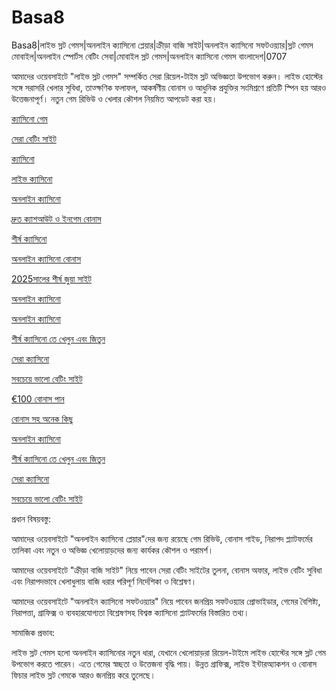 # Basa8

Basa8|লাইভ স্লট গেমস|অনলাইন ক্যাসিনো প্লেয়ার|ক্রীড়া বাজি সাইট|অনলাইন ক্যাসিনো সফটওয়্যার|স্লট গেমস মোবাইল|অনলাইন স্পোর্টস বেটিং সেবা|মোবাইল স্লট গেমস|অনলাইন ক্যাসিনো গেমস বাংলাদেশ|0707

আমাদের ওয়েবসাইটে "লাইভ স্লট গেমস" সম্পর্কিত সেরা রিয়েল-টাইম স্লট অভিজ্ঞতা উপভোগ করুন। লাইভ হোস্টের সঙ্গে সরাসরি খেলার সুবিধা, তাত্ক্ষণিক ফলাফল, আকর্ষণীয় বোনাস ও আধুনিক প্রযুক্তির সংমিশ্রণে প্রতিটি স্পিন হয় আরও উত্তেজনাপূর্ণ। নতুন গেম রিভিউ ও খেলার কৌশল নিয়মিত আপডেট করা হয়।

<a href="https://basa8pc.com/">ক্যাসিনো গেম</a>

<a href="https://basa8pc.net/">সেরা বেটিং সাইট</a>

<a href="https://basa8live.com/">ক্যাসিনো</a>

<a href="https://basa8live.net/">লাইভ ক্যাসিনো</a>

<a href="https://basa8sx.com/">অনলাইন ক্যাসিনো</a>

<a href="https://basa8sx.net/">দ্রুত ক্যাশআউট ও ইনগেম বোনাস</a>

<a href="https://basa8wap.net/">শীর্ষ ক্যাসিনো</a>

<a href="https://basa8wap.com/">অনলাইন ক্যাসিনো বোনাস</a>

<a href="https://basa8now.com/">2025সালের শীর্ষ জুয়া সাইট</a>

<a href="https://basa8now.net/">অনলাইন ক্যাসিনো </a>

<a href="https://basa8vip.net/">অনলাইন ক্যাসিনো</a>

<a href="https://basa8us.net/">শীর্ষ ক্যাসিনো তে খেলুন এবং জিতুন</a>

<a href="https://basa8vip.com/">সেরা ক্যাসিনো</a>

<a href="https://basa8us.com/">সবচেয়ে ভালো বেটিং সাইট</a>

<a href="https://basa8pro.com/">€100 বোনাস পান</a>

<a href="https://basa8pro.net/">বোনাস সহ অনেক কিছু</a>

<a href="https://basa8vip.net/">অনলাইন ক্যাসিনো</a>

<a href="https://basa8us.net/">শীর্ষ ক্যাসিনো তে খেলুন এবং জিতুন</a>

<a href="https://basa8vip.com/">সেরা ক্যাসিনো</a>

<a href="https://basa8us.com/">সবচেয়ে ভালো বেটিং সাইট</a>

প্রধান বিষয়বস্তু:

আমাদের ওয়েবসাইটে "অনলাইন ক্যাসিনো প্লেয়ার"দের জন্য রয়েছে গেম রিভিউ, বোনাস গাইড, নিরাপদ প্ল্যাটফর্মের তালিকা এবং নতুন ও অভিজ্ঞ খেলোয়াড়দের জন্য কার্যকর কৌশল ও পরামর্শ।

আমাদের ওয়েবসাইটে "ক্রীড়া বাজি সাইট" নিয়ে পাবেন সেরা বেটিং সাইটের তুলনা, বোনাস অফার, লাইভ বেটিং সুবিধা এবং নিরাপদভাবে খেলাধুলায় বাজি ধরার পরিপূর্ণ নির্দেশিকা ও বিশ্লেষণ।

আমাদের ওয়েবসাইটে "অনলাইন ক্যাসিনো সফটওয়্যার" নিয়ে পাবেন জনপ্রিয় সফটওয়্যার প্রোভাইডার, গেমের বৈশিষ্ট্য, নিরাপত্তা, গ্রাফিক্স ও ব্যবহারযোগ্যতা বিশ্লেষণসহ বিশ্বস্ত ক্যাসিনো প্ল্যাটফর্মের বিস্তারিত তথ্য।

সামাজিক প্রভাব:

লাইভ স্লট গেমস হলো অনলাইন ক্যাসিনোর নতুন ধারা, যেখানে খেলোয়াড়রা রিয়েল-টাইমে লাইভ হোস্টের সঙ্গে স্লট গেম উপভোগ করতে পারেন। এতে গেমের স্বচ্ছতা ও উত্তেজনা বৃদ্ধি পায়। উন্নত গ্রাফিক্স, লাইভ ইন্টারঅ্যাকশন ও বোনাস ফিচার লাইভ স্লট গেমকে আরও জনপ্রিয় করে তুলেছে।
